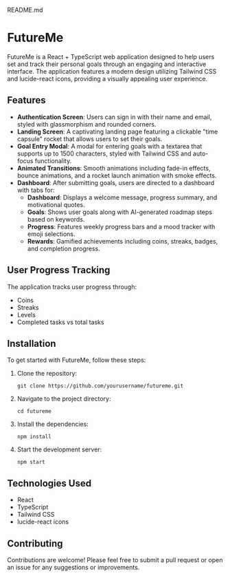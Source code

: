 README.md
# FutureMe

FutureMe is a React + TypeScript web application designed to help users set and track their personal goals through an engaging and interactive interface. The application features a modern design utilizing Tailwind CSS and lucide-react icons, providing a visually appealing user experience.

## Features

- **Authentication Screen**: Users can sign in with their name and email, styled with glassmorphism and rounded corners.
- **Landing Screen**: A captivating landing page featuring a clickable "time capsule" rocket that allows users to set their goals.
- **Goal Entry Modal**: A modal for entering goals with a textarea that supports up to 1500 characters, styled with Tailwind CSS and auto-focus functionality.
- **Animated Transitions**: Smooth animations including fade-in effects, bounce animations, and a rocket launch animation with smoke effects.
- **Dashboard**: After submitting goals, users are directed to a dashboard with tabs for:
  - **Dashboard**: Displays a welcome message, progress summary, and motivational quotes.
  - **Goals**: Shows user goals along with AI-generated roadmap steps based on keywords.
  - **Progress**: Features weekly progress bars and a mood tracker with emoji selections.
  - **Rewards**: Gamified achievements including coins, streaks, badges, and completion progress.

## User Progress Tracking

The application tracks user progress through:
- Coins
- Streaks
- Levels
- Completed tasks vs total tasks

## Installation

To get started with FutureMe, follow these steps:

1. Clone the repository:
   ```
   git clone https://github.com/yourusername/futureme.git
   ```
2. Navigate to the project directory:
   ```
   cd futureme
   ```
3. Install the dependencies:
   ```
   npm install
   ```
4. Start the development server:
   ```
   npm start
   ```

## Technologies Used

- React
- TypeScript
- Tailwind CSS
- lucide-react icons

## Contributing

Contributions are welcome! Please feel free to submit a pull request or open an issue for any suggestions or improvements.
